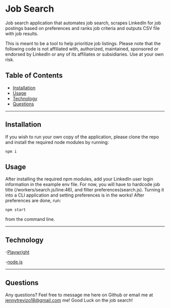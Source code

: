 # Job Search

Job search application that automates job search, scrapes LinkedIn for job postings based on preferences and ranks job criteria and outputs CSV file with job results.

This is meant to be a tool to help prioritize job listings. Please note that the following code is not affiliated with, authorized, maintained, sponsored or endorsed by LinkedIn or any of its affiliates or subsidiaries. Use at your own risk.

## Table of Contents

- [Installation](#installation)
- [Usage](#usage)
- [Technology](#technology)
- [Questions](#questions)

---

## Installation

If you wish to run your own copy of the application, please clone the repo and install the required node modules by running:

```
npm i
```

## Usage

After installing the required npm modules, add your LinkedIn user login information in the example env file. For now, you will have to hardcode job title (/workers/search.js/line:46), and filter preferences(search.js). Turning it into a CLI application and setting preferences is in the works! After preferences are done, run:

```
npm start
```

from the command line.

---

## Technology
-[Playwright](https://playwright.dev/)

-[node.js](https://nodejs.org/en)

---

## Questions
Any questions? Feel free to message me here on Github or email me at jennytrevizo18@gmail.com me! Good Luck on the job search!
